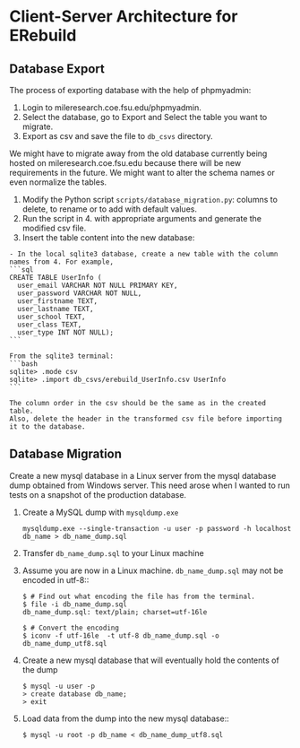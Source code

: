 # Client-Server Architecture for ERebuild

## Database Export

The process of exporting database with the help of phpmyadmin:

  1. Login to mileresearch.coe.fsu.edu/phpmyadmin.
  2. Select the database, go to Export and Select the table you want to migrate.
  3. Export as csv and save the file to `db_csvs` directory.

We might have to migrate away from the old database currently being hosted on mileresearch.coe.fsu.edu
because there will be new requirements in the future. We might want to alter the schema names
or even normalize the tables. 

  1. Modify the Python script `scripts/database_migration.py`: columns to delete, to rename or to add with default values.
  2. Run the script in 4. with appropriate arguments and generate the modified csv file.
  3. Insert the table content into the new database:

    - In the local sqlite3 database, create a new table with the column names from 4. For example,
    ```sql
    CREATE TABLE UserInfo ( 
      user_email VARCHAR NOT NULL PRIMARY KEY,
      user_password VARCHAR NOT NULL,
      user_firstname TEXT,
      user_lastname TEXT,
      user_school TEXT,
      user_class TEXT,
      user_type INT NOT NULL);
    ```

    From the sqlite3 terminal:
    ```bash
    sqlite> .mode csv
    sqlite> .import db_csvs/erebuild_UserInfo.csv UserInfo
    ```

    The column order in the csv should be the same as in the created table. 
    Also, delete the header in the transformed csv file before importing it to the database.

## Database Migration

Create a new mysql database in a Linux server from the mysql database dump obtained from Windows server.
This need arose when I wanted to run tests on a snapshot of the production database.

1. Create a MySQL dump with `mysqldump.exe`
    ```console
    mysqldump.exe --single-transaction -u user -p password -h localhost db_name > db_name_dump.sql
    ```
    
2. Transfer `db_name_dump.sql` to your Linux machine

3. Assume you are now in a Linux machine. `db_name_dump.sql` may not be encoded in utf-8::
    ```console
    $ # Find out what encoding the file has from the terminal.
    $ file -i db_name_dump.sql
    db_name_dump.sql: text/plain; charset=utf-16le
    
    $ # Convert the encoding
    $ iconv -f utf-16le  -t utf-8 db_name_dump.sql -o db_name_dump_utf8.sql
    ```
    
4. Create a new mysql database that will eventually hold the contents of the dump

    ```console
    $ mysql -u user -p 
    > create database db_name;
    > exit
    ```

5. Load data from the dump into the new mysql database::

    ```console
    $ mysql -u root -p db_name < db_name_dump_utf8.sql
    ```
